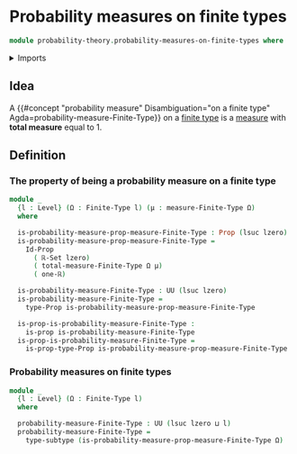 # Probability measures on finite types

```agda
module probability-theory.probability-measures-on-finite-types where
```

<details><summary>Imports</summary>

```agda
open import foundation.empty-types
open import foundation.function-types
open import foundation.identity-types
open import foundation.inhabited-types
open import foundation.propositions
open import foundation.sets
open import foundation.subtypes
open import foundation.universe-levels

open import group-theory.sums-of-finite-families-of-elements-abelian-groups

open import probability-theory.measures-on-finite-types

open import real-numbers.addition-real-numbers
open import real-numbers.dedekind-real-numbers
open import real-numbers.positive-real-numbers
open import real-numbers.rational-real-numbers

open import univalent-combinatorics.finite-types
```

</details>

## Idea

A
{{#concept "probability measure" Disambiguation="on a finite type" Agda=probability-measure-Finite-Type}}
on a [finite type](univalent-combinatorics.finite-types.md) is a
[measure](probability-theory.measures-on-finite-types.md) with **total measure**
equal to 1.

## Definition

### The property of being a probability measure on a finite type

```agda
module _
  {l : Level} (Ω : Finite-Type l) (μ : measure-Finite-Type Ω)
  where

  is-probability-measure-prop-measure-Finite-Type : Prop (lsuc lzero)
  is-probability-measure-prop-measure-Finite-Type =
    Id-Prop
      ( ℝ-Set lzero)
      ( total-measure-Finite-Type Ω μ)
      ( one-ℝ)

  is-probability-measure-Finite-Type : UU (lsuc lzero)
  is-probability-measure-Finite-Type =
    type-Prop is-probability-measure-prop-measure-Finite-Type

  is-prop-is-probability-measure-Finite-Type :
    is-prop is-probability-measure-Finite-Type
  is-prop-is-probability-measure-Finite-Type =
    is-prop-type-Prop is-probability-measure-prop-measure-Finite-Type
```

### Probability measures on finite types

```agda
module _
  {l : Level} (Ω : Finite-Type l)
  where

  probability-measure-Finite-Type : UU (lsuc lzero ⊔ l)
  probability-measure-Finite-Type =
    type-subtype (is-probability-measure-prop-measure-Finite-Type Ω)
```
